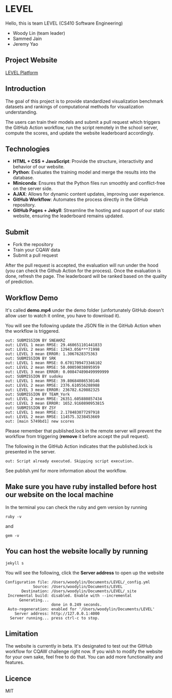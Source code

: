 # LEVEL

Hello, this is team LEVEL (CS410 Software Engineering)
- Woody Lin (team leader)
- Sammed Jain
- Jeremy Yao

## Project Website
[LEVEL Platform](https://woodylinwc.github.io/LEVEL/)

## Introduction
The goal of this project is to provide standardized visualization benchmark datasets
and rankings of computational methods for visualization understanding.

The users can train their models and submit a pull request which triggers the GitHub Action workflow, 
run the script remotely in the school server, compute the scores, and update the website leaderboard accordingly.

## Technologies
- **HTML + CSS + JavaScript**: Provide the structure, interactivity and behavior of our website.
- **Python**: Evaluates the training model and merge the results into the database. 
- **Miniconda**: Ensures that the Python files run smoothly and conflict-free on the server side.
- **AJAX**: Allows for dynamic content updates, improving user experience.
- **GitHub Workflow**: Automates the process directly in the GitHub repository. 
- **GitHub Pages + Jekyll**: Streamline the hosting and support of our static website, ensuring the leaderboard remains updated.

## Submit
- Fork the repository
- Train your CQAW data
- Submit a pull request

After the pull request is accepted, the evaluation will run under the hood (you can check the Github Action for the process).
Once the evaluation is done, refresh the page. The leaderboard will be ranked based on the quality of prediction.

## Workflow Demo
It's called **demo.mp4** under the demo folder (unfortunately GitHub doesn't allow user to watch it online, you have to download it).

You will see the following update the JSON file in the GitHub Action when the workflow is triggered.
```
out: SUBMISSION BY SNEAKRZ
out: LEVEL 1 mean RMSE: 29.460651101441833
out: LEVEL 2 mean RMSE: 12943.056***71998
out: LEVEL 3 mean ERROR: 1.3067628375363
out: SUBMISSION BY SRK
out: LEVEL 1 mean RMSE: 0.6701709473346102
out: LEVEL 2 mean RMSE: 50.00059038095959
out: LEVEL 3 mean ERROR: 0.008474890499999999
out: SUBMISSION BY sudoku
out: LEVEL 1 mean RMSE: 39.80684086530146
out: LEVEL 2 mean RMSE: 2376.610556288988
out: LEVEL 3 mean ERROR: 236782.620882325
out: SUBMISSION BY TEAM_York
out: LEVEL 2 mean RMSE: 26351.605880857434
out: LEVEL 3 mean ERROR: 1652.9160890953815
out: SUBMISSION BY ZSY
out: LEVEL 1 mean RMSE: 2.178483077297918
out: LEVEL 2 mean RMSE: 114575.3238453669
out: [main 5749bd1] new scores
```
Please remember that published.lock in the remote server will prevent the workflow from triggering (**remove** it before accept the pull request).

The following in the GitHub Action indicates that the published.lock is presented in the server.
```
out: Script already executed. Skipping script execution.
```
See publish.yml for more information about the workflow.

## Make sure you have ruby installed before host our website on the local machine
In the terminal you can check the ruby and gem version by running
```
ruby -v
```
and
```
gem -v
```
## You can host the website locally by running
```
jekyll s
```
You will see the following, click the **Server address** to open up the website
```
Configuration file: /Users/woodylin/Documents/LEVEL/_config.yml
            Source: /Users/woodylin/Documents/LEVEL
       Destination: /Users/woodylin/Documents/LEVEL/_site
 Incremental build: disabled. Enable with --incremental
      Generating... 
                    done in 0.249 seconds.
 Auto-regeneration: enabled for '/Users/woodylin/Documents/LEVEL'
    Server address: http://127.0.0.1:4000
  Server running... press ctrl-c to stop.
```

## Limitation
The website is currently in beta. It's designated to test out the GitHub workflow for CQAW challenge right now. If you wish to modify the website
for your own sake, feel free to do that. You can add more functionality and features.

## Licence 
MIT
